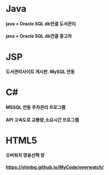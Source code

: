 # Java
#### java + Oracle SQL db연결 도서관리
#### java + Oracle SQL db연결 중고차

# JSP
#### 도서관리사이트 게시판. MySQL 연동

# C#
#### MSSQL 연동 주차관리 프로그램 
#### API 고속도로 교통량,소요시간 프로그램

# HTML5
#### 오버워치 영웅선택 창
#### https://shinbg.github.io/MyCode/overwatch/
